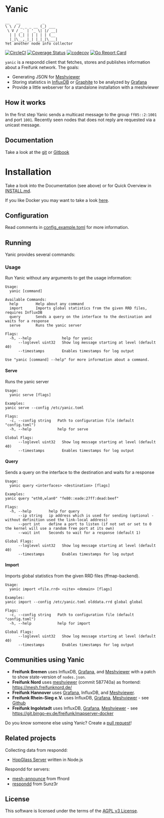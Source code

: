 # Yanic
```
__   __          _
\ \ / /_ _ _ __ (_) ___
 \ V / _` | '_ \| |/ __|
  | | (_| | | | | | (__
  |_|\__,_|_| |_|_|\___|
Yet another node info collector
```

[![CircleCI](https://circleci.com/gh/FreifunkBremen/yanic/tree/main.svg?style=shield)](https://circleci.com/gh/FreifunkBremen/yanic/tree/main)
[![Coverage Status](https://coveralls.io/repos/github/FreifunkBremen/yanic/badge.svg?branch=main)](https://coveralls.io/github/FreifunkBremen/yanic?branch=main)
[![codecov](https://codecov.io/gh/FreifunkBremen/yanic/branch/main/graph/badge.svg)](https://codecov.io/gh/FreifunkBremen/yanic)
[![Go Report Card](https://goreportcard.com/badge/github.com/FreifunkBremen/yanic)](https://goreportcard.com/report/github.com/FreifunkBremen/yanic)

`yanic` is a respondd client that fetches, stores and publishes information about a Freifunk network. The goals:
* Generating JSON for [Meshviewer](https://github.com/ffrgb/meshviewer)
* Storing statistics in [InfluxDB](https://influxdata.com/) or [Graphite](https://graphiteapp.org/) to be analyzed by [Grafana](http://grafana.org/)
* Provide a little webserver for a standalone installation with a meshviewer

## How it works
In the first step Yanic sends a multicast message to the group `ff05::2:1001` and port `1001`.
Recently seen nodes that does not reply are requested via a unicast message.

## Documentation
Take a look at the [git](https://github.com/FreifunkBremen/yanic/blob/main/SUMMARY.md) or [Gitbook](https://freifunkbremen.gitbooks.io/yanic/content/)

# Installation
Take a look into the Documentation (see above) or for Quick Overview in [INSTALL.md](INSTALL.md).

If you like Docker you may want to take a look [here](https://github.com/christf/docker-yanic).

## Configuration
Read comments in [config_example.toml](config_example.toml) for more information.

## Running
Yanic provides several commands:

### Usage
Run Yanic without any arguments to get the usage information:
```
Usage:
  yanic [command]

Available Commands:
  help        Help about any command
  import      Imports global statistics from the given RRD files, requires InfluxDB
  query       Sends a query on the interface to the destination and waits for a response
  serve       Runs the yanic server

Flags:
  -h, --help              help for yanic
      --loglevel uint32   Show log message starting at level (default 40)
      --timestamps        Enables timestamps for log output

Use "yanic [command] --help" for more information about a command.
```

#### Serve
Runs the yanic server
```
Usage:
  yanic serve [flags]

Examples:
yanic serve --config /etc/yanic.toml

Flags:
  -c, --config string   Path to configuration file (default "config.toml")
  -h, --help            help for serve

Global Flags:
      --loglevel uint32   Show log message starting at level (default 40)
      --timestamps        Enables timestamps for log output
```

#### Query
Sends a query on the interface to the destination and waits for a response
```
Usage:
  yanic query <interfaces> <destination> [flags]

Examples:
yanic query "eth0,wlan0" "fe80::eade:27ff:dead:beef"

Flags:
  -h, --help        help for query
      --ip string   ip address which is used for sending (optional - without definition used the link-local address)
      --port int    define a port to listen (if not set or set to 0 the kernel will use a random free port at its own)
      --wait int    Seconds to wait for a response (default 1)

Global Flags:
      --loglevel uint32   Show log message starting at level (default 40)
      --timestamps        Enables timestamps for log output
```

#### Import
Imports global statistics from the given RRD files (ffmap-backend).
```
Usage:
  yanic import <file.rrd> <site> <domain> [flags]

Examples:
yanic import --config /etc/yanic.toml olddata.rrd global global

Flags:
  -c, --config string   Path to configuration file (default "config.toml")
  -h, --help            help for import

Global Flags:
      --loglevel uint32   Show log message starting at level (default 40)
      --timestamps        Enables timestamps for log output
```



## Communities using Yanic
* **Freifunk Bremen** uses InfluxDB, [Grafana](https://grafana.bremen.freifunk.net), and [Meshviewer](https://map.bremen.freifunk.net) with a patch to show state-version of `nodes.json`.
* **Freifunk Nord** uses [meshviewer](https://github.com/ffrgb/meshviewer) (commit 587740a) as frontend:  https://mesh.freifunknord.de/
* **Freifunk Hannover** uses [Grafana](https://stats.ffh.zone), InfluxDB, and [Meshviewer](https://hannover.freifunk.net/karte/).
* **Freifunk Rhein-Sieg e.V.** uses InfluxDB, [Grafana](https://grafana.freifunk-rhein-sieg.net/), [Meshviewer](https://map.freifunk-rhein-sieg.net/) - see [Github](https://github.com/Freifunk-Rhein-Sieg/Ansible-FFlo)
* **Freifunk Ingolstadt** uses InfluxDB, [Grafana](https://grafana.freifunk-ingolstadt.de/), [Meshviewer](https://map.freifunk-ingolstadt.de/) - see https://git.bingo-ev.de/freifunk/mapserver-docker

Do you know someone else using Yanic? Create a [pull request](https://github.com/FreifunkBremen/yanic/issues/new?template=community.md&title=Mention+community+$name)!

## Related projects
Collecting data from respondd:
* [HopGlass Server](https://github.com/plumpudding/hopglass-server) written in Node.js

Respondd for servers:
* [mesh-announce](https://github.com/ffnord/mesh-announce) from ffnord
* [respondd](https://github.com/Sunz3r/ext-respondd) from Sunz3r


## License
This software is licensed under the terms of the [AGPL v3 License](LICENSE).
